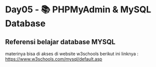 # Day05 - 📚 PHPMyAdmin &amp; MySQL Database

## Referensi belajar database MYSQL

materinya bisa di akses di website w3schools berikut ini linknya :
https://www.w3schools.com/mysql/default.asp

